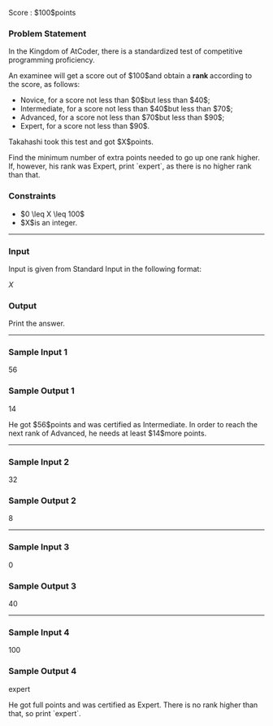 
<div>

<span>

<span>

<p>
Score : $100$points
</p>

<div>

<section>

### **Problem Statement**

<p>
In the Kingdom of AtCoder, there is a standardized test of competitive programming proficiency.
</p>

<p>
An examinee will get a score out of $100$and obtain a 
<strong>
rank
</strong>
according to the score, as follows:
</p>

<ul>

<li>
Novice, for a score not less than $0$but less than $40$;
</li>

<li>
Intermediate, for a score not less than $40$but less than $70$;
</li>

<li>
Advanced, for a score not less than $70$but less than $90$;
</li>

<li>
Expert, for a score not less than $90$.
</li>

</ul>

<p>
Takahashi took this test and got $X$points.
</p>

<p>
Find the minimum number of extra points needed to go up one rank higher. If, however, his rank was Expert, print `expert`, as there is no higher rank than that. 
</p>

</section>

</div>

<div>

<section>

### **Constraints**

<ul>

<li>
$0 \leq X \leq 100$
</li>

<li>
$X$is an integer.
</li>

</ul>

</section>

</div>

---

<div>

<div>

<section>

### **Input**

<p>
Input is given from Standard Input in the following format:
</p>

<div>

$X$
</div>

</section>

</div>

<div>

<section>

### **Output**

<p>
Print the answer.
</p>

</section>

</div>

</div>

---

<div>

<section>

### **Sample Input 1**

<div>

56

</div>

</section>

</div>

<div>

<section>

### **Sample Output 1**

<div>

14

</div>

<p>
He got $56$points and was certified as Intermediate. In order to reach the next rank of Advanced, he needs at least $14$more points.
</p>

</section>

</div>

---

<div>

<section>

### **Sample Input 2**

<div>

32

</div>

</section>

</div>

<div>

<section>

### **Sample Output 2**

<div>

8

</div>

</section>

</div>

---

<div>

<section>

### **Sample Input 3**

<div>

0

</div>

</section>

</div>

<div>

<section>

### **Sample Output 3**

<div>

40

</div>

</section>

</div>

---

<div>

<section>

### **Sample Input 4**

<div>

100

</div>

</section>

</div>

<div>

<section>

### **Sample Output 4**

<div>

expert

</div>

<p>
He got full points and was certified as Expert. There is no rank higher than that, so print `expert`.
</p>

</section>

</div>

</span>

</span>

</div>
